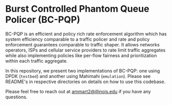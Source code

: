 # Burst Controlled Phantom Queue Policer (BC-PQP)

BC-PQP is an efficient and policy rich rate enforcement algorithm which has system efficiency comparable to a traffic policer and rate and policy enforcement guarantees comparable to traffic shaper. It allows networks operators, ISPs and cellular service providers to rate limit traffic aggregates while also implementing policies like per-flow fairness and prioritization within each traffic aggregate. 

In this repository, we present two implementations of BC-PQP: one using DPDK (`testbed`) and another using Mahimahi (`emulation`). Please see README's in respective directories on details on how to use this codebase.

Please feel free to reach out at ammart2@illinois.edu if you have any questions.